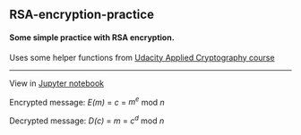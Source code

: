 ## RSA-encryption-practice

#### Some simple practice with RSA encryption.

Uses some helper functions from [Udacity Applied Cryptography course](https://www.udacity.com/course/applied-cryptography--cs387)

____
View in [Jupyter notebook](RSA_practice.ipynb)

Encrypted message: *E(m)* = *c* = *m<sup>e</sup>* mod *n*

Decrypted message: *D(c)* = *m* = *c<sup>d</sup>* mod *n*
